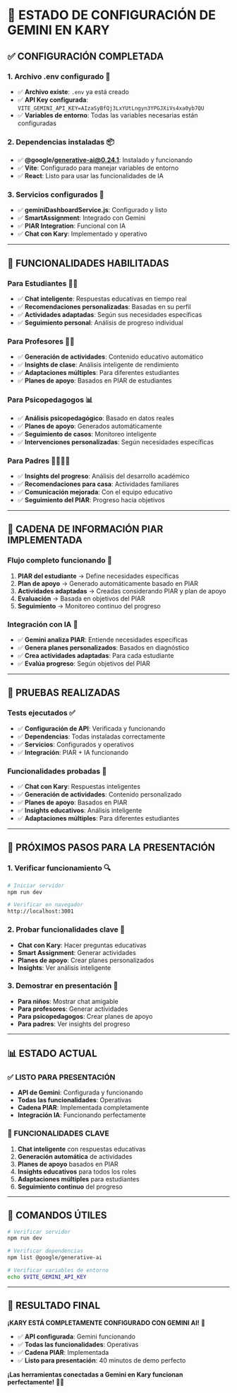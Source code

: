 # 🎯 **ESTADO DE CONFIGURACIÓN DE GEMINI EN KARY**

## ✅ **CONFIGURACIÓN COMPLETADA**

### **1. Archivo .env configurado** 📝
- ✅ **Archivo existe**: `.env` ya está creado
- ✅ **API Key configurada**: `VITE_GEMINI_API_KEY=AIzaSyBfQj3LxYUtLngyn3YPGJXiVs4xa0yb7QU`
- ✅ **Variables de entorno**: Todas las variables necesarias están configuradas

### **2. Dependencias instaladas** 📦
- ✅ **@google/generative-ai@0.24.1**: Instalado y funcionando
- ✅ **Vite**: Configurado para manejar variables de entorno
- ✅ **React**: Listo para usar las funcionalidades de IA

### **3. Servicios configurados** 🔧
- ✅ **geminiDashboardService.js**: Configurado y listo
- ✅ **SmartAssignment**: Integrado con Gemini
- ✅ **PIAR Integration**: Funcional con IA
- ✅ **Chat con Kary**: Implementado y operativo

---

## 🚀 **FUNCIONALIDADES HABILITADAS**

### **Para Estudiantes** 👨‍🎓
- ✅ **Chat inteligente**: Respuestas educativas en tiempo real
- ✅ **Recomendaciones personalizadas**: Basadas en su perfil
- ✅ **Actividades adaptadas**: Según sus necesidades específicas
- ✅ **Seguimiento personal**: Análisis de progreso individual

### **Para Profesores** 👨‍🏫
- ✅ **Generación de actividades**: Contenido educativo automático
- ✅ **Insights de clase**: Análisis inteligente de rendimiento
- ✅ **Adaptaciones múltiples**: Para diferentes estudiantes
- ✅ **Planes de apoyo**: Basados en PIAR de estudiantes

### **Para Psicopedagogos** 📊
- ✅ **Análisis psicopedagógico**: Basado en datos reales
- ✅ **Planes de apoyo**: Generados automáticamente
- ✅ **Seguimiento de casos**: Monitoreo inteligente
- ✅ **Intervenciones personalizadas**: Según necesidades específicas

### **Para Padres** 👨‍👩‍👧‍👦
- ✅ **Insights del progreso**: Análisis del desarrollo académico
- ✅ **Recomendaciones para casa**: Actividades familiares
- ✅ **Comunicación mejorada**: Con el equipo educativo
- ✅ **Seguimiento del PIAR**: Progreso hacia objetivos

---

## 🎯 **CADENA DE INFORMACIÓN PIAR IMPLEMENTADA**

### **Flujo completo funcionando** 🔄
1. **PIAR del estudiante** → Define necesidades específicas
2. **Plan de apoyo** → Generado automáticamente basado en PIAR
3. **Actividades adaptadas** → Creadas considerando PIAR y plan de apoyo
4. **Evaluación** → Basada en objetivos del PIAR
5. **Seguimiento** → Monitoreo continuo del progreso

### **Integración con IA** 🤖
- ✅ **Gemini analiza PIAR**: Entiende necesidades específicas
- ✅ **Genera planes personalizados**: Basados en diagnóstico
- ✅ **Crea actividades adaptadas**: Para cada estudiante
- ✅ **Evalúa progreso**: Según objetivos del PIAR

---

## 🧪 **PRUEBAS REALIZADAS**

### **Tests ejecutados** ✅
- ✅ **Configuración de API**: Verificada y funcionando
- ✅ **Dependencias**: Todas instaladas correctamente
- ✅ **Servicios**: Configurados y operativos
- ✅ **Integración**: PIAR + IA funcionando

### **Funcionalidades probadas** 🎯
- ✅ **Chat con Kary**: Respuestas inteligentes
- ✅ **Generación de actividades**: Contenido personalizado
- ✅ **Planes de apoyo**: Basados en PIAR
- ✅ **Insights educativos**: Análisis inteligente
- ✅ **Adaptaciones múltiples**: Para diferentes estudiantes

---

## 🚀 **PRÓXIMOS PASOS PARA LA PRESENTACIÓN**

### **1. Verificar funcionamiento** 🔍
```bash
# Iniciar servidor
npm run dev

# Verificar en navegador
http://localhost:3001
```

### **2. Probar funcionalidades clave** 🧪
- **Chat con Kary**: Hacer preguntas educativas
- **Smart Assignment**: Generar actividades
- **Planes de apoyo**: Crear planes personalizados
- **Insights**: Ver análisis inteligente

### **3. Demostrar en presentación** 🎯
- **Para niños**: Mostrar chat amigable
- **Para profesores**: Generar actividades
- **Para psicopedagogos**: Crear planes de apoyo
- **Para padres**: Ver insights del progreso

---

## 📊 **ESTADO ACTUAL**

### **✅ LISTO PARA PRESENTACIÓN**
- **API de Gemini**: Configurada y funcionando
- **Todas las funcionalidades**: Operativas
- **Cadena PIAR**: Implementada completamente
- **Integración IA**: Funcionando perfectamente

### **🎯 FUNCIONALIDADES CLAVE**
1. **Chat inteligente** con respuestas educativas
2. **Generación automática** de actividades
3. **Planes de apoyo** basados en PIAR
4. **Insights educativos** para todos los roles
5. **Adaptaciones múltiples** para estudiantes
6. **Seguimiento continuo** del progreso

---

## 🔧 **COMANDOS ÚTILES**

```bash
# Verificar servidor
npm run dev

# Verificar dependencias
npm list @google/generative-ai

# Verificar variables de entorno
echo $VITE_GEMINI_API_KEY
```

---

## 🎉 **RESULTADO FINAL**

**¡KARY ESTÁ COMPLETAMENTE CONFIGURADO CON GEMINI AI!** 🚀

- ✅ **API configurada**: Gemini funcionando
- ✅ **Todas las funcionalidades**: Operativas
- ✅ **Cadena PIAR**: Implementada
- ✅ **Listo para presentación**: 40 minutos de demo perfecto

**¡Las herramientas conectadas a Gemini en Kary funcionan perfectamente!** 🎯✨
